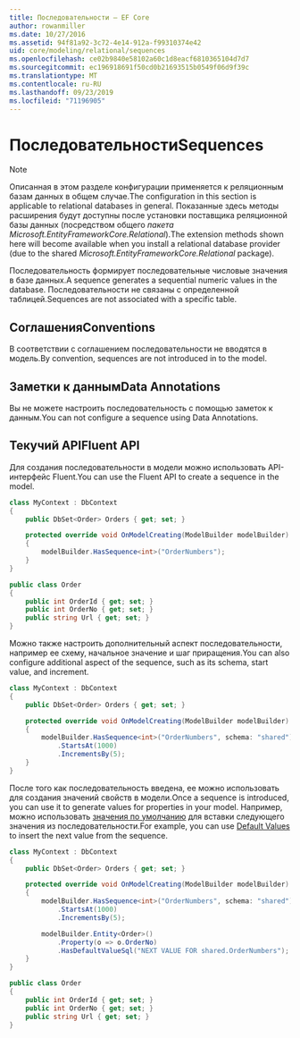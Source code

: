 ```yaml
---
title: Последовательности — EF Core
author: rowanmiller
ms.date: 10/27/2016
ms.assetid: 94f81a92-3c72-4e14-912a-f99310374e42
uid: core/modeling/relational/sequences
ms.openlocfilehash: ce02b9840e58102a60c1d8eacf6810365104d7d7
ms.sourcegitcommit: ec196918691f50cd0b21693515b0549f06d9f39c
ms.translationtype: MT
ms.contentlocale: ru-RU
ms.lasthandoff: 09/23/2019
ms.locfileid: "71196905"
---
```

# <a name="sequences"></a><span data-ttu-id="75d49-102">Последовательности</span><span class="sxs-lookup"><span data-stu-id="75d49-102">Sequences</span></span>

> [!NOTE]  
> <span data-ttu-id="75d49-103">Описанная в этом разделе конфигурации применяется к реляционным базам данных в общем случае.</span><span class="sxs-lookup"><span data-stu-id="75d49-103">The configuration in this section is applicable to relational databases in general.</span></span> <span data-ttu-id="75d49-104">Показанные здесь методы расширения будут доступны после установки поставщика реляционной базы данных (посредством общего *пакета Microsoft.EntityFrameworkCore.Relational*).</span><span class="sxs-lookup"><span data-stu-id="75d49-104">The extension methods shown here will become available when you install a relational database provider (due to the shared *Microsoft.EntityFrameworkCore.Relational* package).</span></span>

<span data-ttu-id="75d49-105">Последовательность формирует последовательные числовые значения в базе данных.</span><span class="sxs-lookup"><span data-stu-id="75d49-105">A sequence generates a sequential numeric values in the database.</span></span> <span data-ttu-id="75d49-106">Последовательности не связаны с определенной таблицей.</span><span class="sxs-lookup"><span data-stu-id="75d49-106">Sequences are not associated with a specific table.</span></span>

## <a name="conventions"></a><span data-ttu-id="75d49-107">Соглашения</span><span class="sxs-lookup"><span data-stu-id="75d49-107">Conventions</span></span>

<span data-ttu-id="75d49-108">В соответствии с соглашением последовательности не вводятся в модель.</span><span class="sxs-lookup"><span data-stu-id="75d49-108">By convention, sequences are not introduced in to the model.</span></span>

## <a name="data-annotations"></a><span data-ttu-id="75d49-109">Заметки к данным</span><span class="sxs-lookup"><span data-stu-id="75d49-109">Data Annotations</span></span>

<span data-ttu-id="75d49-110">Вы не можете настроить последовательность с помощью заметок к данным.</span><span class="sxs-lookup"><span data-stu-id="75d49-110">You can not configure a sequence using Data Annotations.</span></span>

## <a name="fluent-api"></a><span data-ttu-id="75d49-111">Текучий API</span><span class="sxs-lookup"><span data-stu-id="75d49-111">Fluent API</span></span>

<span data-ttu-id="75d49-112">Для создания последовательности в модели можно использовать API-интерфейс Fluent.</span><span class="sxs-lookup"><span data-stu-id="75d49-112">You can use the Fluent API to create a sequence in the model.</span></span>

<!-- [!code-csharp[Main](samples/core/relational/Modeling/FluentAPI/Relational/Sequence.cs?highlight=7)] -->
``` csharp
class MyContext : DbContext
{
    public DbSet<Order> Orders { get; set; }

    protected override void OnModelCreating(ModelBuilder modelBuilder)
    {
        modelBuilder.HasSequence<int>("OrderNumbers");
    }
}

public class Order
{
    public int OrderId { get; set; }
    public int OrderNo { get; set; }
    public string Url { get; set; }
}
```

<span data-ttu-id="75d49-113">Можно также настроить дополнительный аспект последовательности, например ее схему, начальное значение и шаг приращения.</span><span class="sxs-lookup"><span data-stu-id="75d49-113">You can also configure additional aspect of the sequence, such as its schema, start value, and increment.</span></span>

<!-- [!code-csharp[Main](samples/core/relational/Modeling/FluentAPI/Relational/SequenceConfigured.cs?highlight=7,8,9)] -->
``` csharp
class MyContext : DbContext
{
    public DbSet<Order> Orders { get; set; }

    protected override void OnModelCreating(ModelBuilder modelBuilder)
    {
        modelBuilder.HasSequence<int>("OrderNumbers", schema: "shared")
            .StartsAt(1000)
            .IncrementsBy(5);
    }
}
```

<span data-ttu-id="75d49-114">После того как последовательность введена, ее можно использовать для создания значений свойств в модели.</span><span class="sxs-lookup"><span data-stu-id="75d49-114">Once a sequence is introduced, you can use it to generate values for properties in your model.</span></span> <span data-ttu-id="75d49-115">Например, можно использовать [значения по умолчанию](default-values.md) для вставки следующего значения из последовательности.</span><span class="sxs-lookup"><span data-stu-id="75d49-115">For example, you can use [Default Values](default-values.md) to insert the next value from the sequence.</span></span>

<!-- [!code-csharp[Main](samples/core/relational/Modeling/FluentAPI/Relational/SequenceUsed.cs?highlight=11,12,13)] -->
``` csharp
class MyContext : DbContext
{
    public DbSet<Order> Orders { get; set; }

    protected override void OnModelCreating(ModelBuilder modelBuilder)
    {
        modelBuilder.HasSequence<int>("OrderNumbers", schema: "shared")
            .StartsAt(1000)
            .IncrementsBy(5);

        modelBuilder.Entity<Order>()
            .Property(o => o.OrderNo)
            .HasDefaultValueSql("NEXT VALUE FOR shared.OrderNumbers");
    }
}

public class Order
{
    public int OrderId { get; set; }
    public int OrderNo { get; set; }
    public string Url { get; set; }
}
```
